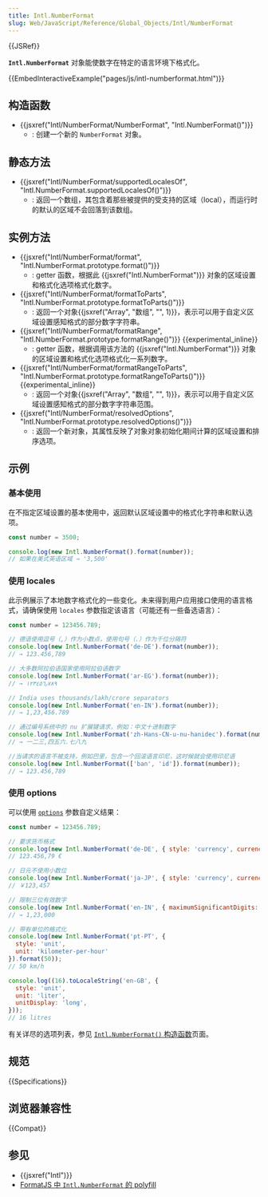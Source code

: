 ```yaml
---
title: Intl.NumberFormat
slug: Web/JavaScript/Reference/Global_Objects/Intl/NumberFormat
---
```


{{JSRef}}

**`Intl.NumberFormat`** 对象能使数字在特定的语言环境下格式化。

{{EmbedInteractiveExample("pages/js/intl-numberformat.html")}}

## 构造函数

- {{jsxref("Intl/NumberFormat/NumberFormat", "Intl.NumberFormat()")}}
  - : 创建一个新的 `NumberFormat` 对象。

## 静态方法

- {{jsxref("Intl/NumberFormat/supportedLocalesOf", "Intl.NumberFormat.supportedLocalesOf()")}}
  - : 返回一个数组，其包含着那些被提供的受支持的区域（local），而运行时的默认的区域不会回落到该数组。

## 实例方法

- {{jsxref("Intl/NumberFormat/format", "Intl.NumberFormat.prototype.format()")}}
  - : getter 函数，根据此 {{jsxref("Intl.NumberFormat")}} 对象的区域设置和格式化选项格式化数字。
- {{jsxref("Intl/NumberFormat/formatToParts", "Intl.NumberFormat.prototype.formatToParts()")}}
  - : 返回一个对象{{jsxref("Array", "数组", "", 1)}}，表示可以用于自定义区域设置感知格式的部分数字字符串。
- {{jsxref("Intl/NumberFormat/formatRange", "Intl.NumberFormat.prototype.formatRange()")}} {{experimental_inline}}
  - : getter 函数，根据调用该方法的 {{jsxref("Intl.NumberFormat")}} 对象的区域设置和格式化选项格式化一系列数字。
- {{jsxref("Intl/NumberFormat/formatRangeToParts", "Intl.NumberFormat.prototype.formatRangeToParts()")}} {{experimental_inline}}
  - : 返回一个对象{{jsxref("Array", "数组", "", 1)}}，表示可以用于自定义区域设置感知格式的部分数字字符串范围。
- {{jsxref("Intl/NumberFormat/resolvedOptions", "Intl.NumberFormat.prototype.resolvedOptions()")}}
  - : 返回一个新对象，其属性反映了对象对象初始化期间计算的区域设置和排序选项。

## 示例

### 基本使用

在不指定区域设置的基本使用中，返回默认区域设置中的格式化字符串和默认选项。

```js
const number = 3500;

console.log(new Intl.NumberFormat().format(number));
// 如果在美式英语区域 → '3,500'
```

### 使用 locales

此示例展示了本地数字格式化的一些变化。未来得到用户应用接口使用的语言格式，请确保使用 `locales` 参数指定该语言（可能还有一些备选语言）：

```js
const number = 123456.789;

// 德语使用逗号（,）作为小数点，使用句号（.）作为千位分隔符
console.log(new Intl.NumberFormat('de-DE').format(number));
// → 123.456,789

// 大多数阿拉伯语国家使用阿拉伯语数字
console.log(new Intl.NumberFormat('ar-EG').format(number));
// → ١٢٣٤٥٦٫٧٨٩

// India uses thousands/lakh/crore separators
console.log(new Intl.NumberFormat('en-IN').format(number));
// → 1,23,456.789

// 通过编号系统中的 nu 扩展键请求，例如：中文十进制数字
console.log(new Intl.NumberFormat('zh-Hans-CN-u-nu-hanidec').format(number));
// → 一二三,四五六.七八九

//当请求的语言不被支持，例如巴里，包含一个回滚语言印尼，这时候就会使用印尼语
console.log(new Intl.NumberFormat(['ban', 'id']).format(number));
// → 123.456,789
```

### 使用 options

可以使用 [`options`](/zh-CN/docs/Web/JavaScript/Reference/Global_Objects/Intl/NumberFormat/NumberFormat#options) 参数自定义结果：

```js
const number = 123456.789;

// 要求货币格式
console.log(new Intl.NumberFormat('de-DE', { style: 'currency', currency: 'EUR' }).format(number));
// 123.456,79 €

// 日元不使用小数位
console.log(new Intl.NumberFormat('ja-JP', { style: 'currency', currency: 'JPY' }).format(number));
// ￥123,457

// 限制三位有效数字
console.log(new Intl.NumberFormat('en-IN', { maximumSignificantDigits: 3 }).format(number));
// → 1,23,000

// 带有单位的格式化
console.log(new Intl.NumberFormat('pt-PT', {
  style: 'unit',
  unit: 'kilometer-per-hour'
}).format(50));
// 50 km/h

console.log((16).toLocaleString('en-GB', {
  style: 'unit',
  unit: 'liter',
  unitDisplay: 'long',
}));
// 16 litres
```

有关详尽的选项列表，参见 [`Intl.NumberFormat()` 构造函数](/zh-CN/docs/Web/JavaScript/Reference/Global_Objects/Intl/NumberFormat/NumberFormat#options)页面。

## 规范

{{Specifications}}

## 浏览器兼容性

{{Compat}}

## 参见

- {{jsxref("Intl")}}
- [FormatJS 中 `Intl.NumberFormat` 的 polyfill](https://formatjs.io/docs/polyfills/intl-numberformat/)
